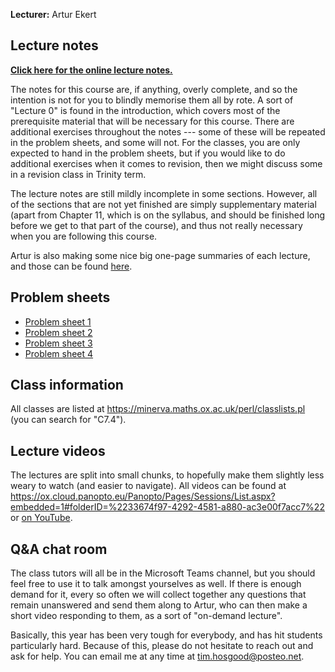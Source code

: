 **Lecturer:** Artur Ekert


## Lecture notes

[**Click here for the online lecture notes.**](https://thosgood.com/quantum-info/book/)

The notes for this course are, if anything, overly complete, and so the intention is not for you to blindly memorise them all by rote.
A sort of "Lecture 0" is found in the introduction, which covers most of the prerequisite material that will be necessary for this course.
There are additional exercises throughout the notes --- some of these will be repeated in the problem sheets, and some will not.
For the classes, you are only expected to hand in the problem sheets, but if you would like to do additional exercises when it comes to revision, then we might discuss some in a revision class in Trinity term.

The lecture notes are still mildly incomplete in some sections.
However, all of the sections that are not yet finished are simply supplementary material (apart from Chapter 11, which is on the syllabus, and should be finished long before we get to that part of the course), and thus not really necessary when you are following this course.

Artur is also making some nice big one-page summaries of each lecture, and those can be found [here](https://jamboard.google.com/d/1Ub5hlpqwZpDsb5O_mOAuMqomY8_DOPYX1Q2lSfJh_Os/viewer?ts=600aa138).


## Problem sheets

- [Problem sheet 1](/Exercises1.pdf)
- [Problem sheet 2](/Exercises2.pdf)
- [Problem sheet 3](/Exercises3.pdf)
- [Problem sheet 4](/Exercises4.pdf)


## Class information

All classes are listed at <https://minerva.maths.ox.ac.uk/perl/classlists.pl> (you can search for "C7.4").


## Lecture videos

The lectures are split into small chunks, to hopefully make them slightly less weary to watch (and easier to navigate).
All videos can be found at <https://ox.cloud.panopto.eu/Panopto/Pages/Sessions/List.aspx?embedded=1#folderID=%2233674f97-4292-4581-a880-ac3e00f7acc7%22> or [on YouTube](https://www.youtube.com/playlist?list=PLkespgaZN4gmu0nWNmfMflVRqw0VPkCGH).


## Q&A chat room

The class tutors will all be in the Microsoft Teams channel, but you should feel free to use it to talk amongst yourselves as well.
If there is enough demand for it, every so often we will collect together any questions that remain unanswered and send them along to Artur, who can then make a short video responding to them, as a sort of "on-demand lecture".

Basically, this year has been very tough for everybody, and has hit students particularly hard.
Because of this, please do not hesitate to reach out and ask for help.
You can email me at any time at [tim.hosgood@posteo.net](mailto:tim.hosgood@posteo.net).
